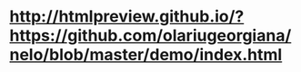 http://htmlpreview.github.io/?https://github.com/olariugeorgiana/nelo/blob/master/demo/index.html
====
